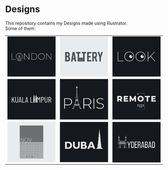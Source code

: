 # Designs
This repository contains my Designs made using Illustrator.<br>
Some of them:<br>
<table>
<tr><td><img src="./2020-12/png/16.12.2020.png"></td><td><img src="./2020-11/png/28.11.2020.png"></td><td><img src="./2021-01/png/16.01.2021.png"></td></tr>
<tr><td><img src="./2020-12/png/29.12.2020.png"></td><td><img src="./2020-12/png/18.12.2020.png"></td><td><img src="./2020-12/png/08.12.2020.png"></td></tr>
<tr><td><img src="./2020-11/png/26.11.2020.png"></td><td><img src="./2020-12/png/14.12.2020.png"></td><td><img src="./2020-12/png/20.12.2020.png"></td></tr>
</table>
